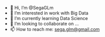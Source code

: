 - 👋 Hi, I’m @SegaGLm
- 👀 I’m interested in work with Big Data
- 🌱 I’m currently learning Data Science
- 💞️ I’m looking to collaborate on ...
- 📫 How to reach me: sega.glm@gmail.com

<!---
SegaGLm/SegaGLm is a ✨ special ✨ repository because its `README.md` (this file) appears on your GitHub profile.
You can click the Preview link to take a look at your changes.
--->
